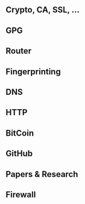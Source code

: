 Crypto, CA, SSL, ...
----------



GPG
----------




Router
----------




Fingerprinting
----------





DNS
----------





HTTP
----------




BitCoin
----------




GitHub
----------





Papers & Research
----------





Firewall
----------


